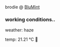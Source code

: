 brodie @ [BluMint](https://www.linkedin.com/company/blumint-io/)

<!--weather_start-->
### working conditions..

weather: haze 

temp: 21.21 °C 🥶

<!--weather_end-->
